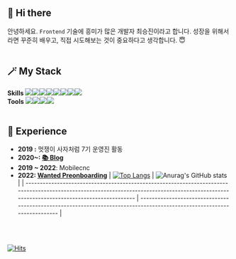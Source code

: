## 👋 Hi there
안녕하세요. `Frontend` 기술에 흥미가 많은 개발자 최승진이라고 합니다.
성장을 위해서라면 꾸준히 배우고, 직접 시도해보는 것이 중요하다고 생각합니다. 😇
</br></br>

## 🪄 My Stack

**Skills**
<img src="https://img.shields.io/badge/HTML5-fff?style=for-the-badge&logo=HTML5&logoColor=ff5e57"><img src="https://img.shields.io/badge/CSS3-fff?
style=for-the-badge&logo=CSS3&logoColor=4bcffa"><img src="https://img.shields.io/badge/javascript-fff?style=for-the-badge&logo=javascript&logoColor=ffd32a"><img src="https://img.shields.io/badge/jQuery-fff?
style=for-the-badge&logo=jQuery&logoColor=c56cf0"><img src="https://img.shields.io/badge/typescript-fff?style=for-the-badge&logo=typescript&logoColor=3178C6"><img src="https://img.shields.io/badge/React-fff?style=for-the-badge&logo=React&logoColor=0fbcf9"><img src="https://img.shields.io/badge/Next.js-fff?style=for-the-badge&logo=Next.js&logoColor=000"><img src="https://img.shields.io/badge/Node.js-fff?style=for-the-badge&logo=Node.js&logoColor=339933">
<br>
**Tools**
<img src="https://img.shields.io/badge/Visual Studio Code-fff?style=for-the-badge&logo=Visual Studio Code&logoColor=34ace0"><img src="https://img.shields.io/badge/WebStorm-fff?style=for-the-badge&logo=WebStorm&logoColor=000"><img src="https://img.shields.io/badge/Heroku-fff?style=for-the-badge&logo=Heroku&logoColor=575fcf"><img src="https://img.shields.io/badge/Notion-fff?style=for-the-badge&logo=Notion&logoColor=4b4b4b">
</br></br>
## 🏃 Experience

-   **2019 :** 멋쟁이 사자처럼 7기 운영진 활동
-   **2020~: [📚 Blog](https://jinyisland.kr)**
-   **2019 ~ 2022**: Mobilecnc
-   **2022: [Wanted Preonboarding](https://github.com/orgs/preonboarding-FE-6team/repositories)**
    | [![Top Langs](https://github-readme-stats.vercel.app/api/top-langs/?username=yondo123&exclude_repo=yondo123.github.io&layout=compact)](https://github.com/anuraghazra/github-readme-stats) | ![Anurag's GitHub stats](https://github-readme-stats.vercel.app/api?username=yondo123&show_icons=true&theme=tokyonight) |
    | ------------------------------------------------------------------------------------------------------------------------------------------------------------------------------------------ | ----------------------------------------------------------------------------------------------------------------------- |
</br>
</br>


[![Hits](https://hits.seeyoufarm.com/api/count/incr/badge.svg?url=https%3A%2F%2Fgithub.com%2Fyondo123&count_bg=%23546DE5&title_bg=%23FFFFFF&icon=&icon_color=%23E7E7E7&title=%F0%9F%91%8B&edge_flat=false)](https://hits.seeyoufarm.com)
